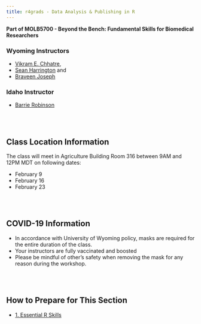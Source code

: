```yaml
---
title: r4grads - Data Analysis & Publishing in R
---
```


**Part of MOLB5700 - Beyond the Bench: Fundamental Skills for Biomedical Researchers**


### Wyoming Instructors
- [Vikram E. Chhatre](mailto:vchhatre@uwyo.edu), 
- [Sean Harrington](mailto:sharrin2@uwyo.edu) and
- [Braveen Joseph](mailto:bjoseph3@uwyo.edu)


### Idaho Instructor

- [Barrie Robinson](mailto:brobinson@uidaho.edu)


<br><br>


## Class Location Information

The class will meet in Agriculture Building Room 316 between 9AM and 12PM MDT on following dates:

- February 9
- February 16
- February 23

<br><br>


## COVID-19 Information

- In accordance with University of Wyoming policy, masks are required for the entire duration of the class. 
- Your instructors are fully vaccinated and boosted
- Please be mindful of other’s safety when removing the mask for any reason during the workshop.



<br><br>

## How to Prepare for This Section

- [1. Essential R Skills](prep/rskills.html)

